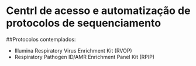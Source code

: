 # Centrl de acesso e automatização de protocolos de sequenciamento

##Protocolos contemplados:
- Illumina Respiratory Virus Enrichment Kit (RVOP)
- Respiratory Pathogen ID/AMR Enrichment Panel Kit (RPIP)
